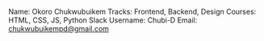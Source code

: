 Name: Okoro Chukwubuikem
Tracks: Frontend, Backend, Design
Courses: HTML, CSS, JS, Python
Slack Username: Chubi-D
Email: chukwubuikempd@gmail.com
